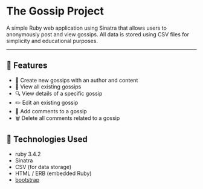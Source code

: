 # The Gossip Project

A simple Ruby web application using Sinatra that allows users to anonymously post and view gossips. All data is stored using CSV files for simplicity and educational purposes.

---

## 🚀 Features

- 📝 Create new gossips with an author and content
- 📃 View all existing gossips
- 🔍 View details of a specific gossip
- ✏️ Edit an existing gossip
- 💬 Add comments to a gossip
- 🗑️ Delete all comments related to a gossip


## 🔧 Technologies Used

- ruby 3.4.2
- Sinatra
- CSV (for data storage)
- HTML / ERB (embedded Ruby)
- [bootstrap](https://getbootstrap.com)


